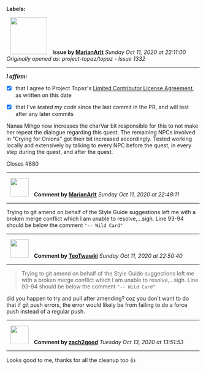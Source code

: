 **Labels:**



<a href="https://github.com/MarianArlt"><img src="https://avatars3.githubusercontent.com/u/1492317?v=4" width="96" height="96" hspace="10"></img></a> **Issue by [MarianArlt](https://github.com/MarianArlt)**
_Sunday Oct 11, 2020 at 22:11:00_
_Originally opened as: project-topaz/topaz - Issue 1332_

----

<!-- place 'x' mark between square [] brackets to affirm: -->
**_I affirm:_**
- [x] that I agree to Project Topaz's [Limited Contributor License Agreement](http://project-topaz.com/blob/release/CONTRIBUTOR_AGREEMENT.md), as written on this date
- [x] that I've _tested my code_ since the last commit in the PR, and will test after any later commits

Nanaa Mihgo now increases the charVar bit responsible for this to not make her repeat the dialogue regarding this quest. The remaining NPCs involved in "Crying for Onions" got their bit increased accordingly. Tested working locally and extensively by talking to every NPC before the quest, in every step during the quest, and after the quest.
Closes #880


----
<a href="https://github.com/MarianArlt"><img src="https://avatars3.githubusercontent.com/u/1492317?v=4" width="48" height="48" hspace="10"></img></a> **Comment by [MarianArlt](https://github.com/MarianArlt)**
_Sunday Oct 11, 2020 at 22:48:11_

----

Trying to git amend on behalf of the Style Guide suggestions left me with a broken merge conflict which I am unable to resolve,...sigh. Line 93-94 should be below the comment `"-- Wild Card"`


----
<a href="https://github.com/TeoTwawki"><img src="https://avatars0.githubusercontent.com/u/6871475?v=4" width="48" height="48" hspace="10"></img></a> **Comment by [TeoTwawki](https://github.com/TeoTwawki)**
_Sunday Oct 11, 2020 at 22:50:40_

----


> Trying to git amend on behalf of the Style Guide suggestions left me with a broken merge conflict which I am unable to resolve,...sigh. Line 93-94 should be below the comment `"-- Wild Card"`

did you happen to try and pull after amending? coz you don't want to do that if git push errors, the error would likely be from failing to do a force push instead of a regular push.


----
<a href="https://github.com/zach2good"><img src="https://avatars3.githubusercontent.com/u/1389729?v=4" width="48" height="48" hspace="10"></img></a> **Comment by [zach2good](https://github.com/zach2good)**
_Tuesday Oct 13, 2020 at 13:51:53_

----

Looks good to me, thanks for all the cleanup too 👍 
